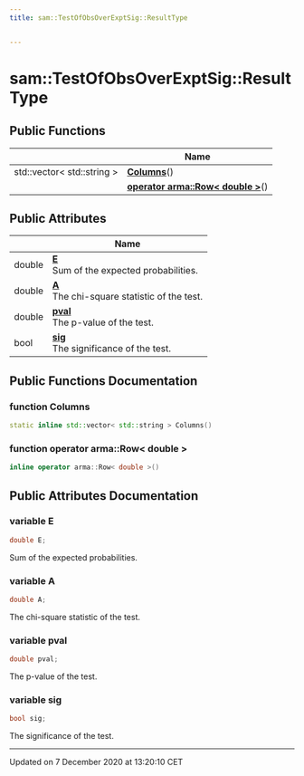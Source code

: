 ```yaml
---
title: sam::TestOfObsOverExptSig::ResultType


---
```


# sam::TestOfObsOverExptSig::ResultType



















## Public Functions

|                | Name           |
| -------------- | -------------- |
| std::vector< std::string > | **[Columns](/doxygen/Classes/structsam_1_1_test_of_obs_over_expt_sig_1_1_result_type/#function-columns)**()  |
|  | **[operator arma::Row< double >](/doxygen/Classes/structsam_1_1_test_of_obs_over_expt_sig_1_1_result_type/#function-operator-armarow<-double->)**()  |


## Public Attributes

|                | Name           |
| -------------- | -------------- |
| double | **[E](/doxygen/Classes/structsam_1_1_test_of_obs_over_expt_sig_1_1_result_type/#variable-e)** <br>Sum of the expected probabilities.  |
| double | **[A](/doxygen/Classes/structsam_1_1_test_of_obs_over_expt_sig_1_1_result_type/#variable-a)** <br>The chi-square statistic of the test.  |
| double | **[pval](/doxygen/Classes/structsam_1_1_test_of_obs_over_expt_sig_1_1_result_type/#variable-pval)** <br>The p-value of the test.  |
| bool | **[sig](/doxygen/Classes/structsam_1_1_test_of_obs_over_expt_sig_1_1_result_type/#variable-sig)** <br>The significance of the test.  |














## Public Functions Documentation

### function Columns

```cpp
static inline std::vector< std::string > Columns()
```





























### function operator arma::Row< double >

```cpp
inline operator arma::Row< double >()
```































## Public Attributes Documentation

### variable E

```cpp
double E;
```

Sum of the expected probabilities. 




























### variable A

```cpp
double A;
```

The chi-square statistic of the test. 




























### variable pval

```cpp
double pval;
```

The p-value of the test. 




























### variable sig

```cpp
bool sig;
```

The significance of the test. 
































-------------------------------

Updated on  7 December 2020 at 13:20:10 CET
